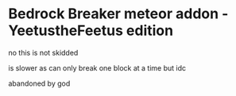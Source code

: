 # Bedrock Breaker meteor addon - YeetustheFeetus edition

no this is not skidded 

is slower as can only break one block at a time but idc

abandoned by god
